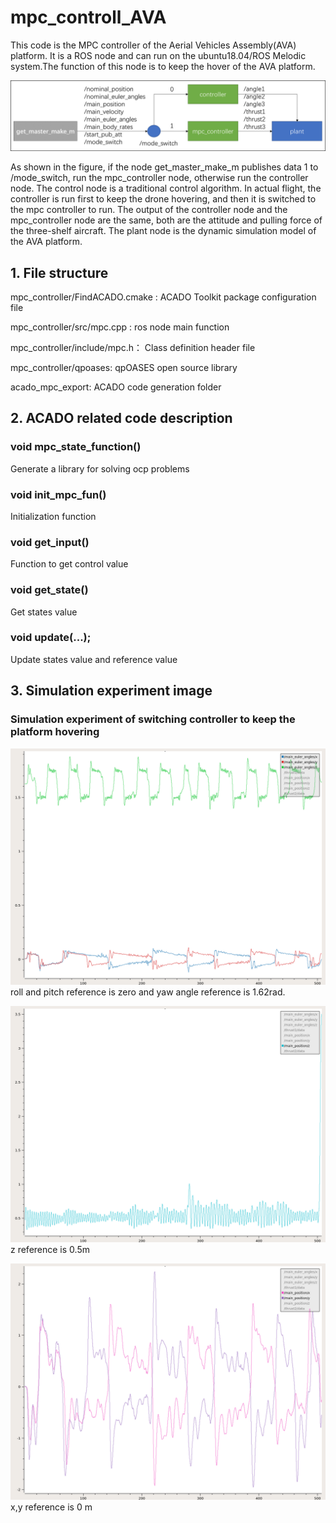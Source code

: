 # mpc_controll_AVA
This code is the MPC controller of the Aerial Vehicles Assembly(AVA) platform. It is a ROS node and can run on the ubuntu18.04/ROS Melodic system.The function of this node is to keep the hover of the AVA platform.

![image](https://github.com/BIT-aerial-robotics/mpc_controll_AVA/blob/master/%E4%BB%A3%E7%A0%81%E6%9E%B6%E6%9E%84.png)

As shown in the figure, if the node get_master_make_m publishes data 1 to /mode_switch, run the mpc_controller node, otherwise run the controller node. The control node is a traditional control algorithm. In actual flight, the controller is run first to keep the drone hovering, and then it is switched to the mpc controller to run. The output of the controller node and the mpc_controller node are the same, both are the attitude and pulling force of the three-shelf aircraft. The plant node is the dynamic simulation model of the AVA platform.


## 1. File structure
mpc_controller/FindACADO.cmake : ACADO Toolkit package configuration file

mpc_controller/src/mpc.cpp : ros node main function

mpc_controller/include/mpc.h： Class definition header file

mpc_controller/qpoases: qpOASES open source library

acado_mpc_export: ACADO code generation folder

## 2. ACADO related code description
### void mpc_state_function()
Generate a library for solving ocp problems
### void init_mpc_fun()
Initialization function
### void get_input()
Function to get control value
### void get_state()
Get states value
### void update(...);
Update states value and reference value

## 3. Simulation experiment image
### Simulation experiment of switching controller to keep the platform hovering
![image](https://github.com/BIT-aerial-robotics/mpc_controll_AVA/blob/master/roll%20pitch%20yaw.png)
roll and pitch reference is zero and yaw angle reference is 1.62rad. 

![image](https://github.com/BIT-aerial-robotics/mpc_controll_AVA/blob/master/z.png)
z reference is 0.5m

![image](https://github.com/BIT-aerial-robotics/mpc_controll_AVA/blob/master/x%2Cy.png)
x,y reference is 0 m

